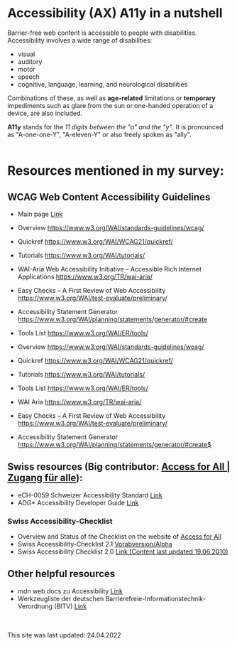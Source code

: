 # Accessibility (AX) A11y in a nutshell
Barrier-free web content is accessible to people with disabilities. Accessibility involves a wide range of disabilities:
- visual
- auditory
- motor
- speech
- cognitive, language, learning, and neurological disabilities

Combinations of these, as well as **age-related** limitations or **temporary** impediments such as glare from the sun or one-handed operation of a device, are also included.

**A11y** stands for the *11 digits between the "a" and the "y"*. It is pronounced as "A-one-one-Y", "A-eleven-Y" or also freely spoken as "ally". <br><br>


# Resources mentioned in my survey:

## WCAG Web Content Accessibility Guidelines 
- Main page <a href="https://www.w3.org/WAI/" target="_blank">Link</a>
- Overview <a href="https://www.w3.org/WAI/standards-guidelines/wcag/" target="_blank">https://www.w3.org/WAI/standards-guidelines/wcag/</a>
- Quickref <a href="https://www.w3.org/WAI/WCAG21/quickref/" target="_blank">https://www.w3.org/WAI/WCAG21/quickref/</a>
- Tutorials <a href="https://www.w3.org/WAI/tutorials/" target="_blank">https://www.w3.org/WAI/tutorials/</a>
- WAI-Aria Web Accessibility Initiative – Accessible Rich Internet Applications <a href="https://www.w3.org/TR/wai-aria/" target="_blank">https://www.w3.org/TR/wai-aria/</a>
- Easy Checks – A First Review of Web Accessibility <a href="https://www.w3.org/WAI/test-evaluate/preliminary/" target="_blank">https://www.w3.org/WAI/test-evaluate/preliminary/</a>
- Accessibility Statement Generator <a href="https://www.w3.org/WAI/planning/statements/generator/#create" target="_blank">https://www.w3.org/WAI/planning/statements/generator/#create</a>
- Tools List <a href="https://www.w3.org/WAI/ER/tools/" target="_blank">https://www.w3.org/WAI/ER/tools/</a>


- Overview https://www.w3.org/WAI/standards-guidelines/wcag/
- Quickref https://www.w3.org/WAI/WCAG21/quickref/
- Tutorials https://www.w3.org/WAI/tutorials/
- Tools List https://www.w3.org/WAI/ER/tools/
- WAI Aria https://www.w3.org/TR/wai-aria/
- Easy Checks – A First Review of Web Accessibility https://www.w3.org/WAI/test-evaluate/preliminary/
- Accessibility Statement Generator https://www.w3.org/WAI/planning/statements/generator/#create$

## Swiss resources (Big contributor: <a href="https://www.access-for-all.ch/ch/" target="_blank">Access for All | Zugang für alle</a>): 
- eCH-0059 Schweizer Accessibility Standard <a href="http://ech.ch/de/standards/60476" target="_blank">Link</a>
- ADG* Accessibility Developer Guide <a href="https://www.accessibility-developer-guide.com/" target="_blank">Link</a>
### Swiss Accessibility-Checklist
- Overview and Status of the Checklist on the website of <a href="https://www.access-for-all.ch/ch/barrierefreiheit/barrierefreies-webdesign/accessibility-checkliste-2-1.html" target="_blank">Access for All</a>
- Swiss Accessibility-Checklist 2.1 <a href="https://a11y.digitaldialog.swiss/" target="_blank">Vorabversion/Alpha</a>
- Swiss Accessibility Checklist 2.0 <a href="https://www.accessibility-checklist.ch/" target="_blank">Link (Content last updated 19.06.2010)</a>

## Other helpful resources
- mdn web docs zu Accessibility <a href="https://developer.mozilla.org/en-US/docs/Web/Accessibility" target="_blank">Link</a>
- Werkzeugliste der deutschen Barrierefreie-Informationstechnik-Verordnung (BITV) <a href="https://www.bitvtest.de/bitv_test/das_testverfahren_im_detail/werkzeugliste.html" target="_blank">Link</a>


<br><br>
This site was last updated: 24.04.2022